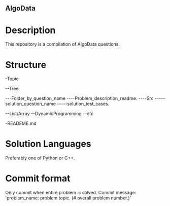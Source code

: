 ## AlgoData

# Description

This repository is a compilation of AlgoData questions.

# Structure

-Topic

--Tree

---Folder_by_question_name
----Problem_description_readme.
----Src
-----solution_question_name
-----solution_test_cases.

--List/Array
--DynamicProgramming
--etc

-READEME.md

# Solution Languages

Preferably one of Python or C++.

# Commit format

Only commit when entire problem is solved.
Commit message: 'problem_name: problem topic. (# overall problem number.)'


